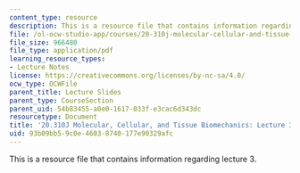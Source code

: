 ```yaml
---
content_type: resource
description: This is a resource file that contains information regarding lecture 3.
file: /ol-ocw-studio-app/courses/20-310j-molecular-cellular-and-tissue-biomechanics-spring-2015/93b09bb59c0e46038740177e90329afc_MIT20_310JS15_Lecture3.pdf
file_size: 966480
file_type: application/pdf
learning_resource_types:
- Lecture Notes
license: https://creativecommons.org/licenses/by-nc-sa/4.0/
ocw_type: OCWFile
parent_title: Lecture Slides
parent_type: CourseSection
parent_uid: 54b83455-a0e0-1617-033f-e3cac6d343dc
resourcetype: Document
title: '20.310J Molecular, Cellular, and Tissue Biomechanics: Lecture 3'
uid: 93b09bb5-9c0e-4603-8740-177e90329afc
---
```

This is a resource file that contains information regarding lecture 3.